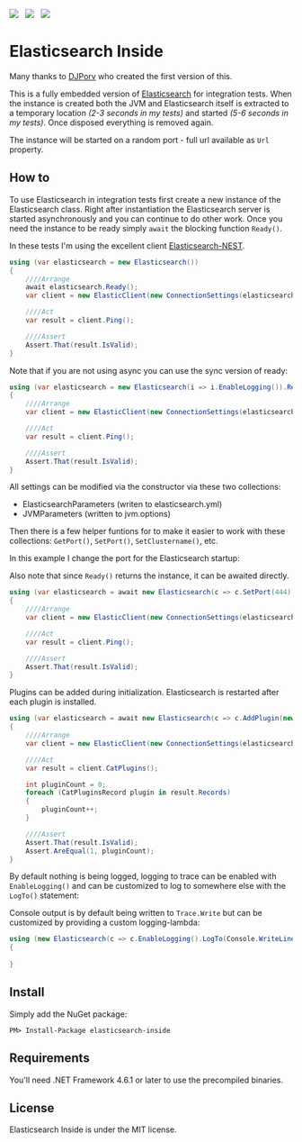 ![](https://raw.githubusercontent.com/poulfoged/elasticsearch-inside/master/logo.png) &nbsp; ![](https://ci.appveyor.com/api/projects/status/prwp3j290469ntpb/branch/master?svg=true) &nbsp; ![](http://img.shields.io/nuget/v/elasticsearch-inside.svg?style=flat)

# Elasticsearch Inside

Many thanks to [DJPorv](https://github.com/DJPorv) who created the first version of this.

This is a fully embedded version of [Elasticsearch][Elasticsearch] for integration tests. When the instance is created both the JVM and Elasticsearch itself is extracted to a temporary location *(2-3 seconds in my tests)* and started *(5-6 seconds in my tests)*. Once disposed everything is removed again.

The instance will be started on a random port - full url available as `Url` property.

## How to
To use Elasticsearch in integration tests first create a new instance of the Elasticsearch class. Right after instantiation the Elasticsearch server is started asynchronously and you can continue to do other work. Once you need the instance to be ready simply `await` the blocking function `Ready()`.

In these tests I'm using the excellent client [Elasticsearch-NEST][nest].

```c#
using (var elasticsearch = new Elasticsearch())
{
    ////Arrange
    await elasticsearch.Ready();
    var client = new ElasticClient(new ConnectionSettings(elasticsearch.Url));

    ////Act
    var result = client.Ping();

    ////Assert
    Assert.That(result.IsValid);
}
```

Note that if you are not using async you can use the sync version of ready:

```c#
using (var elasticsearch = new Elasticsearch(i => i.EnableLogging()).ReadySync())
{
    ////Arrange
    var client = new ElasticClient(new ConnectionSettings(elasticsearch.Url));

    ////Act
    var result = client.Ping();

    ////Assert
    Assert.That(result.IsValid);
}
```

All settings can be modified via the constructor via these two collections:

* ElasticsearchParameters (writen to elasticsearch.yml)
* JVMParameters (written to jvm.options)

Then there is a few helper funtions for to make it easier to work with these collections:
`GetPort()`, `SetPort()`, `SetClustername()`, etc.

In this example I change the port for the Elasticsearch startup:

Also note that since `Ready()` returns the instance, it can be awaited directly.

```c#
using (var elasticsearch = await new Elasticsearch(c => c.SetPort(444).SetNodename("Homer")).Ready())
{
    ////Arrange
    var client = new ElasticClient(new ConnectionSettings(elasticsearch.Url));

    ////Act
    var result = client.Ping();

    ////Assert
    Assert.That(result.IsValid);
}
```

Plugins can be added during initialization. Elasticsearch is restarted after each plugin is installed.

```c#
using (var elasticsearch = await new Elasticsearch(c => c.AddPlugin(new Plugin("plugin"))).Ready())
{
    ////Arrange
    var client = new ElasticClient(new ConnectionSettings(elasticsearch.Url));

    ////Act
    var result = client.CatPlugins();

    int pluginCount = 0;
    foreach (CatPluginsRecord plugin in result.Records)
    {
        pluginCount++;
    }

    ////Assert
    Assert.That(result.IsValid);
    Assert.AreEqual(1, pluginCount);
}
```

By default nothing is being logged, logging to trace can be enabled with `EnableLogging()` and can be customized to log to somewhere else with the `LogTo()` statement:

Console output is by default being written to `Trace.Write` but can be customized by providing a custom logging-lambda:

```c#
using (new Elasticsearch(c => c.EnableLogging().LogTo(Console.WriteLine)))
{
                
}
```

## Install

Simply add the NuGet package:

`PM> Install-Package elasticsearch-inside`

## Requirements

You'll need .NET Framework 4.6.1 or later to use the precompiled binaries.

## License

Elasticsearch Inside is under the MIT license. 

[Elasticsearch]: https://www.elastic.co/products/elasticsearch  "Elasticsearch"
[nest]: https://github.com/elastic/elasticsearch-net  "Elasticsearch.Net & NEST"
